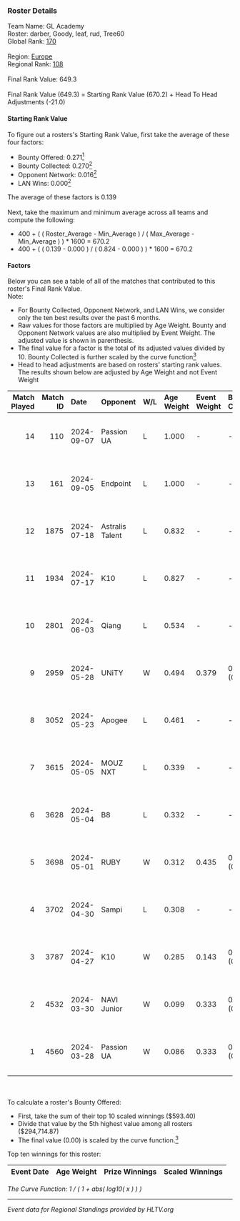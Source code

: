 ### Roster Details<br />
Team Name: GL Academy<br />
Roster: darber, Goody, leaf, rud, Tree60<br />
Global Rank: [170](../../standings_global_2024_09_11.md)<br />
<br />
Region: [Europe]( ../../standings_europe_2024_09_11.md)<br />
Regional Rank: [108]( ../../standings_europe_2024_09_11.md)<br />
<br />
Final Rank Value:  649.3<br />
<br />
Final Rank Value (649.3) = Starting Rank Value (670.2) + Head To Head Adjustments (-21.0)<br />

#### Starting Rank Value<br />
To figure out a rosters's Starting Rank Value, first take the average of these four factors:<br />
- Bounty Offered: 0.271[<sup>1</sup>](#table2)
- Bounty Collected: 0.270[<sup>2</sup>](#table1)
- Opponent Network: 0.016[<sup>2</sup>](#table1)
- LAN Wins: 0.000[<sup>2</sup>](#table1)

The average of these factors is 0.139<br />
<br />
Next, take the maximum and minimum average across all teams and compute the following:<br />
- 400 + ( ( Roster_Average - Min_Average ) / ( Max_Average - Min_Average ) ) * 1600 = 670.2
- 400 + ( ( 0.139 - 0.000 ) / ( 0.824 - 0.000 ) ) * 1600 = 670.2


#### Factors<br />
Below you can see a table of all of the matches that contributed to this roster's Final Rank Value.<br />
Note:<br />

- For Bounty Collected, Opponent Network, and LAN Wins, we consider only the ten best results over the past 6 months.
- Raw values for those factors are multiplied by Age Weight. Bounty and Opponent Network values are also multiplied by Event Weight. The adjusted value is shown in parenthesis.
- The final value for a factor is the total of its adjusted values divided by 10. Bounty Collected is further scaled by the curve function[<sup>3</sup>](#curveFunction)
- Head to head adjustments are based on rosters' starting rank values. The results shown below are adjusted by Age Weight and not Event Weight
<span id="table1"></span><br />


| Match Played | Match ID | Date       | Opponent        | W/L | Age Weight | Event Weight | Bounty Collected | Opponent Network | LAN Wins  | H2H Adj. | Roster                           |
| -: | -: | :- | :- | :- | :- | :- | :- | :- | :- | -: | :- |
|           14 |      110 | 2024-09-07 | Passion UA      | L   | 1.000      | -            | -                | -                | -         |    -3.43 | darber, Goody, leaf, rud, Tree60 |
|           13 |      161 | 2024-09-05 | Endpoint        | L   | 1.000      | -            | -                | -                | -         |    -4.29 | darber, Goody, leaf, rud, Tree60 |
|           12 |     1875 | 2024-07-18 | Astralis Talent | L   | 0.832      | -            | -                | -                | -         |   -13.04 | darber, Goody, leaf, rud, Tree60 |
|           11 |     1934 | 2024-07-17 | K10             | L   | 0.827      | -            | -                | -                | -         |   -13.29 | darber, Goody, leaf, rud, Tree60 |
|           10 |     2801 | 2024-06-03 | Qiang           | L   | 0.534      | -            | -                | -                | -         |    -4.12 | darber, Goody, leaf, rud, Tree60 |
|            9 |     2959 | 2024-05-28 | UNiTY           | W   | 0.494      | 0.379        | 0.026 (0.005)    | 0.379 (0.071)    | 0 (0.000) |    11.72 | darber, Goody, leaf, rud, Tree60 |
|            8 |     3052 | 2024-05-23 | Apogee          | L   | 0.461      | -            | -                | -                | -         |    -5.42 | darber, Goody, leaf, rud, Tree60 |
|            7 |     3615 | 2024-05-05 | MOUZ NXT        | L   | 0.339      | -            | -                | -                | -         |    -1.73 | darber, Goody, leaf, rud, shadiy |
|            6 |     3628 | 2024-05-04 | B8              | L   | 0.332      | -            | -                | -                | -         |    -1.11 | darber, Goody, leaf, rud, shadiy |
|            5 |     3698 | 2024-05-01 | RUBY            | W   | 0.312      | 0.435        | 0.073 (0.010)    | 0.373 (0.050)    | 0 (0.000) |     7.39 | darber, Goody, leaf, rud, shadiy |
|            4 |     3702 | 2024-04-30 | Sampi           | L   | 0.308      | -            | -                | -                | -         |    -2.02 | darber, Goody, leaf, rud, sSen   |
|            3 |     3787 | 2024-04-27 | K10             | W   | 0.285      | 0.143        | 0.006 (0.000)    | 0.092 (0.004)    | 0 (0.000) |     4.27 | darber, Goody, leaf, rud, sSen   |
|            2 |     4532 | 2024-03-30 | NAVI Junior     | W   | 0.099      | 0.333        | 0.001 (0.000)    | 0.230 (0.008)    | 0 (0.000) |     1.73 | darber, Goody, leaf, nestee, rud |
|            1 |     4560 | 2024-03-28 | Passion UA      | W   | 0.086      | 0.333        | 0.164 (0.005)    | 1.000 (0.029)    | 0 (0.000) |     2.36 | darber, Goody, leaf, nestee, rud |

<br />
<span id="table2"></span><br />
To calculate a roster's Bounty Offered:<br />

- First, take the sum of their top 10 scaled winnings ($593.40)
- Divide that value by the 5th highest value among all rosters ($294,714.87)
- The final value (0.00) is scaled by the curve function.[<sup>3</sup>](#curveFunction)

Top ten winnings for this roster:<br />

| Event Date | Age Weight | Prize Winnings | Scaled Winnings |
| :- | -: | :- | :- |


<span id="curveFunction"></span>_The Curve Function: 1 / ( 1 + abs( log10( x ) ) )_<br />

---
_Event data for Regional Standings provided by HLTV.org_<br />
